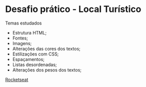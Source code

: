 # Desafio prático - Local Turístico

<p>Temas estudados</p>

<ul>
  <li>Estrutura HTML;</li>
  <li>Fontes;</li>
  <li>Imagens;</li>
  <li>Alterações das cores dos textos;</li>
  <li>Estilizações com CSS;</li>
  <li>Espaçamentos;</li>
  <li>Listas desordenadas;</li>
  <li>Alterações dos pesos dos textos;</li>
</ul>

<a href="https://www.rocketseat.com.br/">Rocketseat</a>
